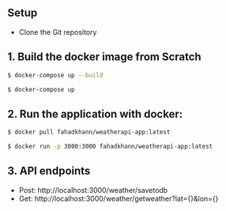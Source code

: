## Setup

- Clone the Git repository

## 1. Build the docker image from Scratch

```bash
$ docker-compose up --build
```

```bash
$ docker-compose up
```

## 2. Run the application with docker:

```bash
$ docker pull fahadkhann/weatherapi-app:latest
```

```bash
$ docker run -p 3000:3000 fahadkhann/weatherapi-app:latest
```

## 3. API endpoints

- Post: http://localhost:3000/weather/savetodb
- Get: http://localhost:3000/weather/getweather?lat={}&lon={}